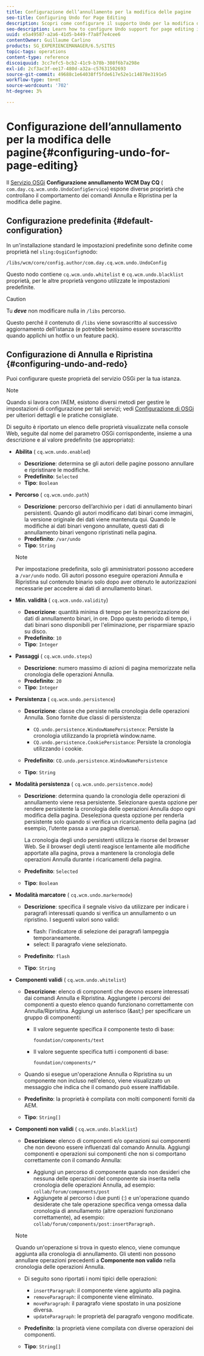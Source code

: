 ```yaml
---
title: Configurazione dell’annullamento per la modifica delle pagine
seo-title: Configuring Undo for Page Editing
description: Scopri come configurare il supporto Undo per la modifica delle pagine in AEM.
seo-description: Learn how to configure Undo support for page editing in AEM.
uuid: e5a49587-a2a6-41d5-b449-f7a8f7e4cee6
contentOwner: Guillaume Carlino
products: SG_EXPERIENCEMANAGER/6.5/SITES
topic-tags: operations
content-type: reference
discoiquuid: 3cc7efc5-bcb2-41c9-b78b-308f6b7a298e
exl-id: 2cf3ac3f-ee17-480d-a32a-c57631502693
source-git-commit: 49688c1e64038ff5fde617e52e1c14878e3191e5
workflow-type: tm+mt
source-wordcount: '702'
ht-degree: 3%

---
```


# Configurazione dell’annullamento per la modifica delle pagine{#configuring-undo-for-page-editing}

Il [Servizio OSGi](/help/sites-deploying/configuring-osgi.md)  **Configurazione annullamento WCM Day CQ** ( `com.day.cq.wcm.undo.UndoConfigService`) espone diverse proprietà che controllano il comportamento dei comandi Annulla e Ripristina per la modifica delle pagine.

## Configurazione predefinita {#default-configuration}

In un&#39;installazione standard le impostazioni predefinite sono definite come proprietà nel `sling:OsgiConfig`nodo:

`/libs/wcm/core/config.author/com.day.cq.wcm.undo.UndoConfig`

Questo nodo contiene `cq.wcm.undo.whitelist` e `cq.wcm.undo.blacklist` proprietà, per le altre proprietà vengono utilizzate le impostazioni predefinite.

>[!CAUTION]
>
>Tu ***deve*** non modificare nulla in `/libs` percorso.
>
>Questo perché il contenuto di `/libs` viene sovrascritto al successivo aggiornamento dell’istanza (e potrebbe benissimo essere sovrascritto quando applichi un hotfix o un feature pack).

## Configurazione di Annulla e Ripristina {#configuring-undo-and-redo}

Puoi configurare queste proprietà del servizio OSGi per la tua istanza.

>[!NOTE]
>
>Quando si lavora con l’AEM, esistono diversi metodi per gestire le impostazioni di configurazione per tali servizi; vedi [Configurazione di OSGi](/help/sites-deploying/configuring-osgi.md) per ulteriori dettagli e le pratiche consigliate.

Di seguito è riportato un elenco delle proprietà visualizzate nella console Web, seguite dal nome del parametro OSGi corrispondente, insieme a una descrizione e al valore predefinito (se appropriato):

* **Abilita**
( `cq.wcm.undo.enabled`)

   * **Descrizione**: determina se gli autori delle pagine possono annullare e ripristinare le modifiche.
   * **Predefinito**: `Selected`
   * **Tipo**: `Boolean`

* **Percorso**
( `cq.wcm.undo.path`)

   * **Descrizione**: percorso dell’archivio per i dati di annullamento binari persistenti. Quando gli autori modificano dati binari come immagini, la versione originale dei dati viene mantenuta qui. Quando le modifiche ai dati binari vengono annullate, questi dati di annullamento binari vengono ripristinati nella pagina.
   * **Predefinito**: `/var/undo`
   * **Tipo**: `String`

  >[!NOTE]
  >
  >Per impostazione predefinita, solo gli amministratori possono accedere a `/var/undo` nodo. Gli autori possono eseguire operazioni Annulla e Ripristina sul contenuto binario solo dopo aver ottenuto le autorizzazioni necessarie per accedere ai dati di annullamento binari.

* **Min. validità**
( `cq.wcm.undo.validity`)

   * **Descrizione**: quantità minima di tempo per la memorizzazione dei dati di annullamento binari, in ore. Dopo questo periodo di tempo, i dati binari sono disponibili per l&#39;eliminazione, per risparmiare spazio su disco.
   * **Predefinito**: `10`
   * **Tipo**: `Integer`

* **Passaggi**
( `cq.wcm.undo.steps`)

   * **Descrizione**: numero massimo di azioni di pagina memorizzate nella cronologia delle operazioni Annulla.
   * **Predefinito**: `20`
   * **Tipo**: `Integer`

* **Persistenza**
( `cq.wcm.undo.persistence`)

   * **Descrizione**: classe che persiste nella cronologia delle operazioni Annulla. Sono fornite due classi di persistenza:

      * `CQ.undo.persistence.WindowNamePersistence`: Persiste la cronologia utilizzando la proprietà window.name.
      * `CQ.undo.persistence.CookiePersistance`: Persiste la cronologia utilizzando i cookie.

   * **Predefinito**: `CQ.undo.persistence.WindowNamePersistence`
   * **Tipo**: `String`

* **Modalità persistenza**
( `cq.wcm.undo.persistence.mode`)

   * **Descrizione**: determina quando la cronologia delle operazioni di annullamento viene resa persistente. Selezionare questa opzione per rendere persistente la cronologia delle operazioni Annulla dopo ogni modifica della pagina. Deseleziona questa opzione per renderla persistente solo quando si verifica un ricaricamento della pagina (ad esempio, l’utente passa a una pagina diversa).

     La cronologia degli undo persistenti utilizza le risorse del browser Web. Se il browser degli utenti reagisce lentamente alle modifiche apportate alla pagina, prova a mantenere la cronologia delle operazioni Annulla durante i ricaricamenti della pagina.

   * **Predefinito**: `Selected`
   * **Tipo**: `Boolean`

* **Modalità marcatore**
( `cq.wcm.undo.markermode`)

   * **Descrizione**: specifica il segnale visivo da utilizzare per indicare i paragrafi interessati quando si verifica un annullamento o un ripristino. I seguenti valori sono validi:

      * flash: l&#39;indicatore di selezione dei paragrafi lampeggia temporaneamente.
      * select: Il paragrafo viene selezionato.

   * **Predefinito**: `flash`
   * **Tipo**: `String`

* **Componenti validi**
( `cq.wcm.undo.whitelist`)

   * **Descrizione**: elenco di componenti che devono essere interessati dai comandi Annulla e Ripristina. Aggiungete i percorsi dei componenti a questo elenco quando funzionano correttamente con Annulla/Ripristina. Aggiungi un asterisco (&amp;ast;) per specificare un gruppo di componenti:

      * Il valore seguente specifica il componente testo di base:

        `foundation/components/text`

      * Il valore seguente specifica tutti i componenti di base:

        `foundation/components/*`

   * Quando si esegue un&#39;operazione Annulla o Ripristina su un componente non incluso nell&#39;elenco, viene visualizzato un messaggio che indica che il comando può essere inaffidabile.

   * **Predefinito**: la proprietà è compilata con molti componenti forniti da AEM.
   * **Tipo**: `String[]`

* **Componenti non validi**
( `cq.wcm.undo.blacklist`)

   * **Descrizione**: elenco di componenti e/o operazioni sui componenti che non devono essere influenzati dal comando Annulla. Aggiungi componenti e operazioni sui componenti che non si comportano correttamente con il comando Annulla:

      * Aggiungi un percorso di componente quando non desideri che nessuna delle operazioni del componente sia inserita nella cronologia delle operazioni Annulla, ad esempio: `collab/forum/components/post`
      * Aggiungete al percorso i due punti (:) e un&#39;operazione quando desiderate che tale operazione specifica venga omessa dalla cronologia di annullamento (altre operazioni funzionano correttamente), ad esempio: `collab/forum/components/post:insertParagraph.`

  >[!NOTE]
  >
  >Quando un&#39;operazione si trova in questo elenco, viene comunque aggiunta alla cronologia di annullamento. Gli utenti non possono annullare operazioni precedenti a **Componente non valido** nella cronologia delle operazioni Annulla.

   * Di seguito sono riportati i nomi tipici delle operazioni:

      * `insertParagraph`: il componente viene aggiunto alla pagina.
      * `removeParagraph`: il componente viene eliminato.
      * `moveParagraph`: il paragrafo viene spostato in una posizione diversa.
      * `updateParagraph`: le proprietà del paragrafo vengono modificate.

   * **Predefinito**: la proprietà viene compilata con diverse operazioni dei componenti.
   * **Tipo**: `String[]`
